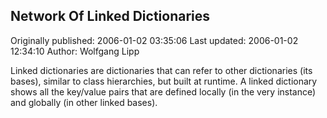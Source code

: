 ## Network Of Linked Dictionaries

Originally published: 2006-01-02 03:35:06
Last updated: 2006-01-02 12:34:10
Author: Wolfgang Lipp

Linked dictionaries are dictionaries that can refer to other dictionaries (its bases), similar to class hierarchies, but built at runtime. A linked dictionary shows all the key/value pairs that are defined locally (in the very instance) and globally (in other linked bases).